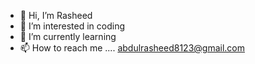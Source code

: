 - 👋 Hi, I’m Rasheed
- 👀 I’m interested in coding
- 🌱 I’m currently learning
- 📫 How to reach me .... abdulrasheed8123@gmail.com

<!---
rasheed8123/rasheed8123 is a ✨ special ✨ repository because its `README.md` (this file) appears on your GitHub profile.
You can click the Preview link to take a look at your changes.
--->
